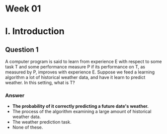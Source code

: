 # Week 01

# I. Introduction 

## Question 1

A computer program is said to learn from experience E with respect to some task T and some performance measure P if its performance on T, as measured by P, improves with experience E. Suppose we feed a learning algorithm a lot of historical weather data, and have it learn to predict weather. In this setting, what is T?

### Answer

* **The probability of it correctly predicting a future date's weather.**
* The process of the algorithm examining a large amount of historical weather data.
* The weather prediction task.
* None of these.